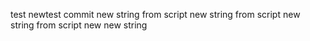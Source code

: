 test
newtest
commit
new string from script
new string from script
new string from script
new new string
